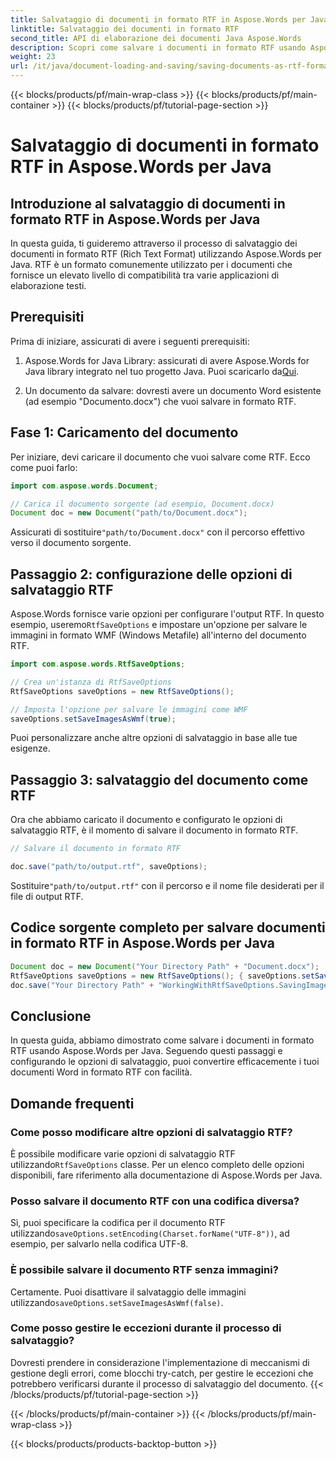 ```yaml
---
title: Salvataggio di documenti in formato RTF in Aspose.Words per Java
linktitle: Salvataggio dei documenti in formato RTF
second_title: API di elaborazione dei documenti Java Aspose.Words
description: Scopri come salvare i documenti in formato RTF usando Aspose.Words per Java. Guida passo passo con codice sorgente per una conversione efficiente dei documenti.
weight: 23
url: /it/java/document-loading-and-saving/saving-documents-as-rtf-format/
---
```


{{< blocks/products/pf/main-wrap-class >}}
{{< blocks/products/pf/main-container >}}
{{< blocks/products/pf/tutorial-page-section >}}

# Salvataggio di documenti in formato RTF in Aspose.Words per Java


## Introduzione al salvataggio di documenti in formato RTF in Aspose.Words per Java

In questa guida, ti guideremo attraverso il processo di salvataggio dei documenti in formato RTF (Rich Text Format) utilizzando Aspose.Words per Java. RTF è un formato comunemente utilizzato per i documenti che fornisce un elevato livello di compatibilità tra varie applicazioni di elaborazione testi.

## Prerequisiti

Prima di iniziare, assicurati di avere i seguenti prerequisiti:

1.  Aspose.Words for Java Library: assicurati di avere Aspose.Words for Java library integrato nel tuo progetto Java. Puoi scaricarlo da[Qui](https://releases.aspose.com/words/java/).

2. Un documento da salvare: dovresti avere un documento Word esistente (ad esempio "Documento.docx") che vuoi salvare in formato RTF.

## Fase 1: Caricamento del documento

Per iniziare, devi caricare il documento che vuoi salvare come RTF. Ecco come puoi farlo:

```java
import com.aspose.words.Document;

// Carica il documento sorgente (ad esempio, Document.docx)
Document doc = new Document("path/to/Document.docx");
```

 Assicurati di sostituire`"path/to/Document.docx"` con il percorso effettivo verso il documento sorgente.

## Passaggio 2: configurazione delle opzioni di salvataggio RTF

 Aspose.Words fornisce varie opzioni per configurare l'output RTF. In questo esempio, useremo`RtfSaveOptions` e impostare un'opzione per salvare le immagini in formato WMF (Windows Metafile) all'interno del documento RTF.

```java
import com.aspose.words.RtfSaveOptions;

// Crea un'istanza di RtfSaveOptions
RtfSaveOptions saveOptions = new RtfSaveOptions();

// Imposta l'opzione per salvare le immagini come WMF
saveOptions.setSaveImagesAsWmf(true);
```

Puoi personalizzare anche altre opzioni di salvataggio in base alle tue esigenze.

## Passaggio 3: salvataggio del documento come RTF

Ora che abbiamo caricato il documento e configurato le opzioni di salvataggio RTF, è il momento di salvare il documento in formato RTF.

```java
// Salvare il documento in formato RTF

doc.save("path/to/output.rtf", saveOptions);
```

 Sostituire`"path/to/output.rtf"` con il percorso e il nome file desiderati per il file di output RTF.

## Codice sorgente completo per salvare documenti in formato RTF in Aspose.Words per Java

```java
Document doc = new Document("Your Directory Path" + "Document.docx");
RtfSaveOptions saveOptions = new RtfSaveOptions(); { saveOptions.setSaveImagesAsWmf(true); }
doc.save("Your Directory Path" + "WorkingWithRtfSaveOptions.SavingImagesAsWmf.rtf", saveOptions);
```

## Conclusione

In questa guida, abbiamo dimostrato come salvare i documenti in formato RTF usando Aspose.Words per Java. Seguendo questi passaggi e configurando le opzioni di salvataggio, puoi convertire efficacemente i tuoi documenti Word in formato RTF con facilità.

## Domande frequenti

### Come posso modificare altre opzioni di salvataggio RTF?

 È possibile modificare varie opzioni di salvataggio RTF utilizzando`RtfSaveOptions` classe. Per un elenco completo delle opzioni disponibili, fare riferimento alla documentazione di Aspose.Words per Java.

### Posso salvare il documento RTF con una codifica diversa?

 Sì, puoi specificare la codifica per il documento RTF utilizzando`saveOptions.setEncoding(Charset.forName("UTF-8"))`, ad esempio, per salvarlo nella codifica UTF-8.

### È possibile salvare il documento RTF senza immagini?

 Certamente. Puoi disattivare il salvataggio delle immagini utilizzando`saveOptions.setSaveImagesAsWmf(false)`.

### Come posso gestire le eccezioni durante il processo di salvataggio?

Dovresti prendere in considerazione l'implementazione di meccanismi di gestione degli errori, come blocchi try-catch, per gestire le eccezioni che potrebbero verificarsi durante il processo di salvataggio del documento.
{{< /blocks/products/pf/tutorial-page-section >}}

{{< /blocks/products/pf/main-container >}}
{{< /blocks/products/pf/main-wrap-class >}}

{{< blocks/products/products-backtop-button >}}
